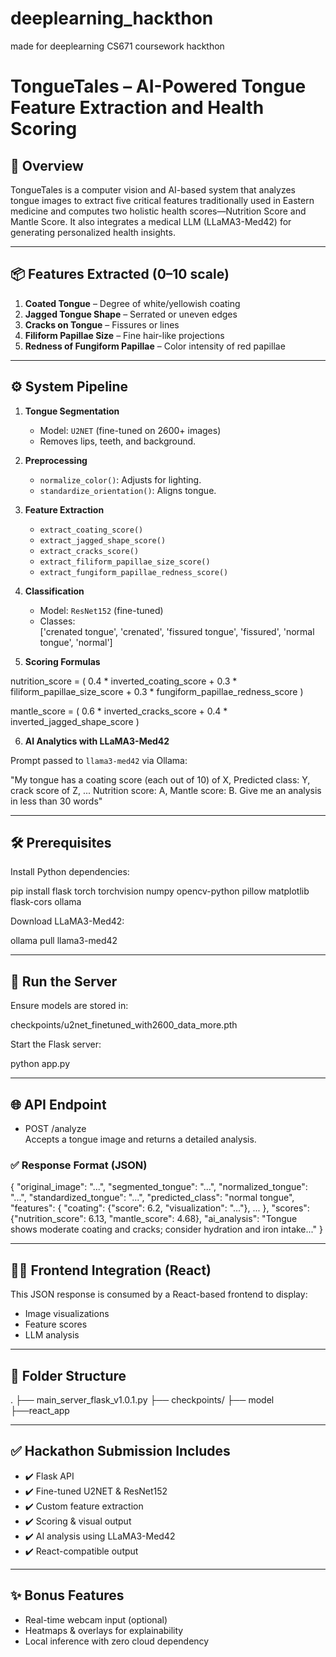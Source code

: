 # deeplearning_hackthon
 made for deeplearning  CS671 coursework  hackthon 



# TongueTales – AI-Powered Tongue Feature Extraction and Health Scoring

## 🧠 Overview

TongueTales is a computer vision and AI-based system that analyzes tongue images to extract five critical features traditionally used in Eastern medicine and computes two holistic health scores—Nutrition Score and Mantle Score. It also integrates a medical LLM (LLaMA3-Med42) for generating personalized health insights.

---

## 📦 Features Extracted (0–10 scale)

1. **Coated Tongue** – Degree of white/yellowish coating  
2. **Jagged Tongue Shape** – Serrated or uneven edges  
3. **Cracks on Tongue** – Fissures or lines  
4. **Filiform Papillae Size** – Fine hair-like projections  
5. **Redness of Fungiform Papillae** – Color intensity of red papillae

---

## ⚙️ System Pipeline

1. **Tongue Segmentation**  
   - Model: `U2NET` (fine-tuned on 2600+ images)  
   - Removes lips, teeth, and background.

2. **Preprocessing**  
   - `normalize_color()`: Adjusts for lighting.  
   - `standardize_orientation()`: Aligns tongue.

3. **Feature Extraction**  
   - `extract_coating_score()`  
   - `extract_jagged_shape_score()`  
   - `extract_cracks_score()`  
   - `extract_filiform_papillae_size_score()`  
   - `extract_fungiform_papillae_redness_score()`  

4. **Classification**  
   - Model: `ResNet152` (fine-tuned)  
   - Classes:  
     ['crenated tongue', 'crenated', 'fissured tongue', 'fissured', 'normal tongue', 'normal']

5. **Scoring Formulas**

nutrition_score = (
    0.4 * inverted_coating_score +
    0.3 * filiform_papillae_size_score +
    0.3 * fungiform_papillae_redness_score
)

mantle_score = (
    0.6 * inverted_cracks_score +
    0.4 * inverted_jagged_shape_score
)

6. **AI Analytics with LLaMA3-Med42**

Prompt passed to `llama3-med42` via Ollama:

"My tongue has a coating score (each out of 10) of X, Predicted class: Y, crack score of Z, ... Nutrition score: A, Mantle score: B. Give me an analysis in less than 30 words"

---

## 🛠️ Prerequisites

Install Python dependencies:

pip install flask torch torchvision numpy opencv-python pillow matplotlib flask-cors ollama

Download LLaMA3-Med42:

ollama pull llama3-med42

---

## 🚀 Run the Server

Ensure models are stored in:

checkpoints/u2net_finetuned_with2600_data_more.pth

Start the Flask server:

python app.py

---

## 🌐 API Endpoint

- POST /analyze  
  Accepts a tongue image and returns a detailed analysis.

### ✅ Response Format (JSON)

{
  "original_image": "...",
  "segmented_tongue": "...",
  "normalized_tongue": "...",
  "standardized_tongue": "...",
  "predicted_class": "normal tongue",
  "features": {
    "coating": {"score": 6.2, "visualization": "..."},
    ...
  },
  "scores": {"nutrition_score": 6.13, "mantle_score": 4.68},
  "ai_analysis": "Tongue shows moderate coating and cracks; consider hydration and iron intake..."
}

---

## 🧑‍💻 Frontend Integration (React)

This JSON response is consumed by a React-based frontend to display:
- Image visualizations
- Feature scores
- LLM analysis

---

## 📁 Folder Structure

.
├── main_server_flask_v1.0.1.py
├── checkpoints/
├── model
├──react_app

---

## ✅ Hackathon Submission Includes

- ✔️ Flask API  
- ✔️ Fine-tuned U2NET & ResNet152  
- ✔️ Custom feature extraction  
- ✔️ Scoring & visual output  
- ✔️ AI analysis using LLaMA3-Med42  
- ✔️ React-compatible output  

---

## ✨ Bonus Features

- Real-time webcam input (optional)  
- Heatmaps & overlays for explainability  
- Local inference with zero cloud dependency
